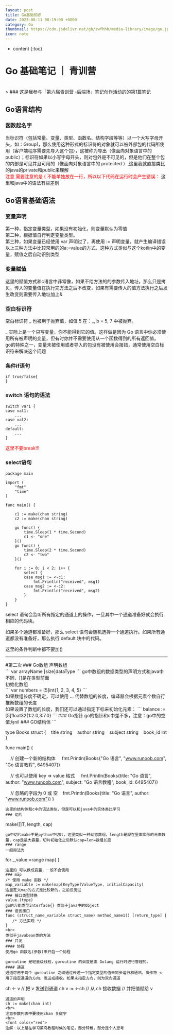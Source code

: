 ```yaml
---
layout: post
title: Go基础知识
date: 2023-08-11 08:19:00 +0800
category: Go
thumbnail: https://cdn.jsdelivr.net/gh/zwfhhh/media-library/image/go.jpg
icon: note
---
```



* content
{:toc}
# Go 基础笔记 ｜ 青训营
<br>
> ### 这是我参与「第六届青训营 -后端场」笔记创作活动的的第1篇笔记

## Go语言结构
### 函数起名字
当标识符（包括常量、变量、类型、函数名、结构字段等等）以一个大写字母开头，如：Group1，那么使用这种形式的标识符的对象就可以被外部包的代码所使用（客户端程序需要先导入这个包），这被称为导出（像面向对象语言中的 public）；标识符如果以小写字母开头，则对包外是不可见的，但是他们在整个包的内部是可见并且可用的（像面向对象语言中的 protected ）,这里我就直接类比的java的private和public来理解<br>
<font color="red">注意
需要注意的是 { 不能单独放在一行，所以以下代码在运行时会产生错误：</font>
这里和java中的语法有些差别
## Go语言基础语法
### 变量声明
第一种，指定变量类型，如果没有初始化，则变量默认为零值<br>
第二种，根据值自行判定变量类型。
<br>
第三种，如果变量已经使用 var 声明过了，再使用 := 声明变量，就产生编译错误<br>
以上三种方法中比较常用的的a:=value的方式，这种方式类似与这个kotlin中的变量，赋值之后自动识别类型
### 变量赋值
这里的赋值方式和c语言中非常像，如果不给方法的的参数传入地址，那么只是拷贝，传入的变量值在执行完方法之后不改变，如果有需要传入的值方法执行之后发生改变则需要传入地址加上&
### 空白标识符
空白标识符 _ 也被用于抛弃值，如值 5 在：_, b = 5, 7 中被抛弃。

_ 实际上是一个只写变量，你不能得到它的值。这样做是因为 Go 语言中你必须使用所有被声明的变量，但有时你并不需要使用从一个函数得到的所有返回值。
<Br>
go的特殊之一，变量未被使用或者导入的包没有被使用会报错，通常使用空白标识符来解决这个问题 

### 条件if语句
	if true/false{
	}
### switch 语句的语法
	switch var1 {
    case val1:
        ...
    case val2:
        ...
    default:
        ...
	}
<font color="red">这里不要break!!!</font>
### select语句
	package main

	import (
	    "fmt"
	    "time"
	)
	
	func main() {
	
	    c1 := make(chan string)
	    c2 := make(chan string)
	
	    go func() {
	        time.Sleep(1 * time.Second)
	        c1 <- "one"
	    }()
	    go func() {
	        time.Sleep(2 * time.Second)
	        c2 <- "two"
	    }()
	
	    for i := 0; i < 2; i++ {
	        select {
	        case msg1 := <-c1:
	            fmt.Println("received", msg1)
	        case msg2 := <-c2:
	            fmt.Println("received", msg2)
	        }
	    }
	}
select 语句会监听所有指定的通道上的操作，一旦其中一个通道准备好就会执行相应的代码块。

如果多个通道都准备好，那么 select 语句会随机选择一个通道执行。如果所有通道都没有准备好，那么执行 default 块中的代码。

这里的条件判断中都不要加()











<hr>
#第二次
### Go数组
声明数组<br>
```
var arrayName [size]dataType
```
go中数组的数据类型的声明方式和java中不同，[]是在类型前面<br>
初始化数组<br>
```
var numbers = [5]int{1, 2, 3, 4, 5}
```
<br>
如果数组长度不确定，可以使用 ... 代替数组的长度，编译器会根据元素个数自行推断数组的长度
<br>
如果设置了数组的长度，我们还可以通过指定下标来初始化元素：
```
balance := [5]float32{1:2.0,3:7.0}
```
### Go指针
go的指针和c中差不多，注意：go中的空值为nil
### GO结构体
```

type Books struct {
   title string
   author string
   subject string
   book_id int
}


func main() {

    // 创建一个新的结构体
    fmt.Println(Books{"Go 语言", "www.runoob.com", "Go 语言教程", 6495407})

    // 也可以使用 key => value 格式
    fmt.Println(Books{title: "Go 语言", author: "www.runoob.com", subject: "Go 语言教程", book_id: 6495407})

    // 忽略的字段为 0 或 空
   fmt.Println(Books{title: "Go 语言", author: "www.runoob.com"})
}
```
这里的结构体和c中的语法类似，但是可以和java中的实体类比学习
### 切片
```
make([]T, length, cap)
```
go中切片make不是python中切片，这里类似一种动态数组，length是现在里面实际的元素数量，cap是最大容量，切片初始化之后默认cap=len=数组长度
### range
一般用法为
```
for _,value:=range map{
}
```
这里的_可以换成变量，一般不会使用
### map
/* 使用 make 函数 */
map_variable := make(map[KeyType]ValueType, initialCapacity)
这里定义map的方式是比较新的，之前没见过
### 接口类型转换
value.(type)
go的万能类型interface{} 类似于java中的Object
### 语言接口
func (struct_name_variable struct_name) method_name1() [return_type] {
   /* 方法实现 */
}
<br>
类似于javabean类的方法
### 并发
#### 协程
使用go 函数名(参数)来开启一个协程

goroutine 是轻量级线程，goroutine 的调度是由 Golang 运行时进行管理的。
#### 通道
通道可用于两个 goroutine 之间通过传递一个指定类型的值来同步运行和通讯。操作符 <- 用于指定通道的方向，发送或接收。如果未指定方向，则为双向通道
```
ch <- v    // 把 v 发送到通道 ch
v := <-ch  // 从 ch 接收数据
           // 并把值赋给 v
```
通道的声明
ch := make(chan int)
<br>
注意参数列表中要使用chan 关键字
<br>
<font color="red">
注解：以上是在学习菜鸟教程时候的笔记，部分转载，部分是个人思考